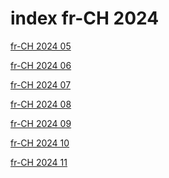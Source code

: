 # index fr-CH 2024

<a href="./05">fr-CH 2024 05</a>

<a href="./06">fr-CH 2024 06</a>

<a href="./07">fr-CH 2024 07</a>

<a href="./08">fr-CH 2024 08</a>

<a href="./09">fr-CH 2024 09</a>

<a href="./10">fr-CH 2024 10</a>

<a href="./11">fr-CH 2024 11</a>
